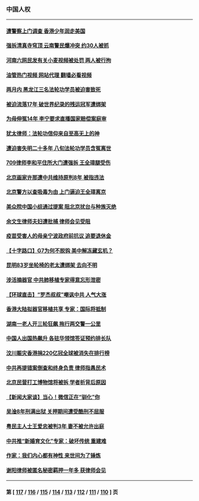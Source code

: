 ### 中国人权
---
#### [遭警察上门调查 香港少年润走美国](../../pages/ncid278/n14008372.md?06021245) 
#### [强拆清真寺穹顶 云南警民爆冲突 约30人被抓](../../pages/ncid278/n14008044.md?06021245) 
#### [河南六网民发有关小麦视频被处罚 两人被行拘](../../pages/ncid278/n14007777.md?06021245) 
#### [油管热门视频 网站代理 翻墙必看视频](http://138.2.39.72:81/youtube.html?epic-marker?06021245)
#### [两月内 黑龙江三名法轮功学员被迫害致死](../../pages/ncid278/n14006552.md?06021245) 
#### [被迫流落17年 破世界纪录的残运冠军遭绑架](../../pages/ncid278/n14006004.md?06021245) 
#### [为母伸冤14年 李宁要求直播国家赔偿案庭审](../../pages/ncid278/n14004992.md?06021245) 
#### [犹太律师：法轮功信仰来自至高无上的神](../../pages/ncid278/n14005864.md?06021245) 
#### [遭迫害失明二十多年 八旬法轮功学员含冤离世](../../pages/ncid278/n14005431.md?06021245) 
#### [709律师李和平住所大门遭强拆 王全璋腿受伤](../../pages/ncid278/n14005785.md?06021245) 
#### [北京画家许那遭中共维持原判8年 被指违法](../../pages/ncid278/n14004182.md?06021245) 
#### [北京警方以查吸毒为由 上门逼迫王全璋离京](../../pages/ncid278/n14003750.md?06021245) 
#### [美众院中国小组通过提案 阻北京扰台与种族灭绝](../../pages/ncid278/n14003358.md?06021245) 
#### [余文生律师夫妇遭批捕 律师会见受阻](../../pages/ncid278/n14002366.md?06021245) 
#### [疫苗受害人的母亲宁波政府前抗议 追要退休金](../../pages/ncid278/n13995724.md?06021245) 
#### [【十字路口】G7为何不脱钩 美中解冻藏玄机？](../../pages/ncid278/n14002513.md?06021245) 
#### [昆明83岁坐轮椅的老太遭绑架 去向不明](../../pages/ncid278/n14000874.md?06021245) 
#### [涉活摘器官 中共肺移植专家得意忘形泄密](../../pages/ncid278/n14001686.md?06021245) 
#### [【环球直击】“罗杰叔叔”嘲讽中共 人气大涨](../../pages/ncid278/n14001783.md?06021245) 
#### [香港大陆拟器官移植共享 专家：国际将抵制](../../pages/ncid278/n14001065.md?06021245) 
#### [湖南一老人开三轮狂飙 拖行两交警一公里](../../pages/ncid278/n14000929.md?06021245) 
#### [中国人出国热飙升 各驻华领馆签证预约排长队](../../pages/ncid278/n14000801.md?06021245) 
#### [汶川赈灾香港捐220亿冠全球被消失在排行榜](../../pages/ncid278/n14000873.md?06021245) 
#### [中共再提错案倒查和终身负责 律师指愚民术](../../pages/ncid278/n14000628.md?06021245) 
#### [北京民营打工博物馆将被拆 学者析背后原因](../../pages/ncid278/n14000317.md?06021245) 
#### [【新闻大家谈】当心！微信正在“驯化”你](../../pages/ncid278/n14000366.md?06021245) 
#### [吴淦8年刑满出狱 关押期间遭受酷刑不屈服](../../pages/ncid278/n14000117.md?06021245) 
#### [粤民主人士王爱忠被判3年 妻不被允许出庭](../../pages/ncid278/n13999773.md?06021245) 
#### [中共推“新婚育文化”专家：破坏传统 重建难](../../pages/ncid278/n13999328.md?06021245) 
#### [作家：我们内心都有神性 来世间为了锤炼](../../pages/ncid278/n13999682.md?06021245) 
#### [谢阳律师被匿名秘密羁押一年多 获律师会见](../../pages/ncid278/n13999419.md?06021245) 

---
#### 第 [ [117](./117.md?06021245) / [116](./116.md?06021245) / [115](./115.md?06021245) / [114](./114.md?06021245) / [113](./113.md?06021245) / [112](./112.md?06021245) / [111](./111.md?06021245) / [110](./110.md?06021245) ] 页
